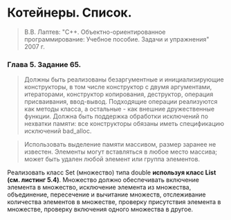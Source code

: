 # Котейнеры. Cписок.
> В.В. Лаптев: "C++. Объектно-ориентированное программирование: Учебное пособие. Задачи и упражнения" 2007 г.

### Глава 5. Задание 65.
>Должны быть реализованы безаргументные и инициализирующие конструкторы, в том числе конструктор с двумя аргументами, итераторами, конструктор копирования, деструктор, операция присваивания, ввод-вывод. Подходящие операции реализуются как методы класса, а остальные - как внешние дружественные функции. Должна быть поддержка обработки исключений по нехватки памяти: все конструкторы обязаны иметь спецификацию исключений bad_alloc.

>Использовать выделение памяти массивом, размер заранее не известен. Элементы могут вставляться в любое место массива; может быть удален любой элемент или группа элементов.

Реализовать класс Set (множество) типа double **используя класс List (см. листинг 5.4)**. Множество должно обеспечивать включение элемента в множество, исключение элемента из множества, объединение, пересечение и вычитание множеств, отслеживание количества элементов в множестве, проверку присутствия элемента в множестве, проверку включения одного множества в другое.
